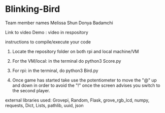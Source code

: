 # Blinking-Bird
Team member names
Melissa Shun 
Donya Badamchi 

Link to video Demo : video in respository 

instructions to compile/execute your code
1. Locate the repository folder on both rpi and local machine/VM

2. For the VM/local: in the terminal do python3 Score.py

3. For rpi: in the terminal, do python3 Bird.py

4. Once game has started take use the potentiometer to move the "@" up and down in order to avoid the "!" once the screen advises you switch to the second player.


external libraries used: Grovepi, Random, Flask, grove_rgb_lcd, numpy, requests, Dict, Lists, pathlib, uuid, json


